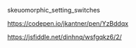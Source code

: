 skeuomorphic_setting_switches

https://codepen.io/jkantner/pen/YzBddqx

https://jsfiddle.net/dinhnq/wsfgqkz6/2/
